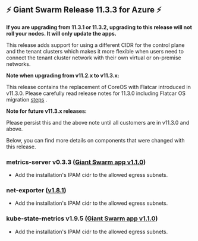 ## :zap:  Giant Swarm Release 11.3.3 for Azure :zap:

**If you are upgrading from 11.3.1 or 11.3.2, upgrading to this release will not roll your nodes. It will only update the apps.**

This release adds support for using a different CIDR for the control plane and the tenant clusters which makes it more flexible when users need to connect the tenant cluster network with their own virtual or on-premise networks.

**Note when upgrading from v11.2.x to v11.3.x:**

This release contains the replacement of CoreOS with Flatcar introduced in v11.3.0. Please carefully read release notes for 11.3.0 including Flatcar OS migration [steps](https://github.com/giantswarm/releases/blob/master/release-notes/azure/v11.3.0.md) .

**Note for future v11.3.x releases:**

Please persist this and the above note until all customers are in v11.3.0 and above.

Below, you can find more details on components that were changed with this release.

### metrics-server v0.3.3 ([Giant Swarm app v1.1.0](https://github.com/giantswarm/metrics-server-app/blob/master/CHANGELOG.md#110---2020-06-17))

- Add the installation's IPAM cidr to the allowed egress subnets.

### net-exporter ([v1.8.1](https://github.com/giantswarm/net-exporter/blob/master/CHANGELOG.md#181---2020-06-17))

- Add the installation's IPAM cidr to the allowed egress subnets.

### kube-state-metrics v1.9.5 ([Giant Swarm app v1.1.0](https://github.com/giantswarm/kube-state-metrics-app/blob/master/CHANGELOG.md#110---2020-06-17))

- Add the installation's IPAM cidr to the allowed egress subnets.
